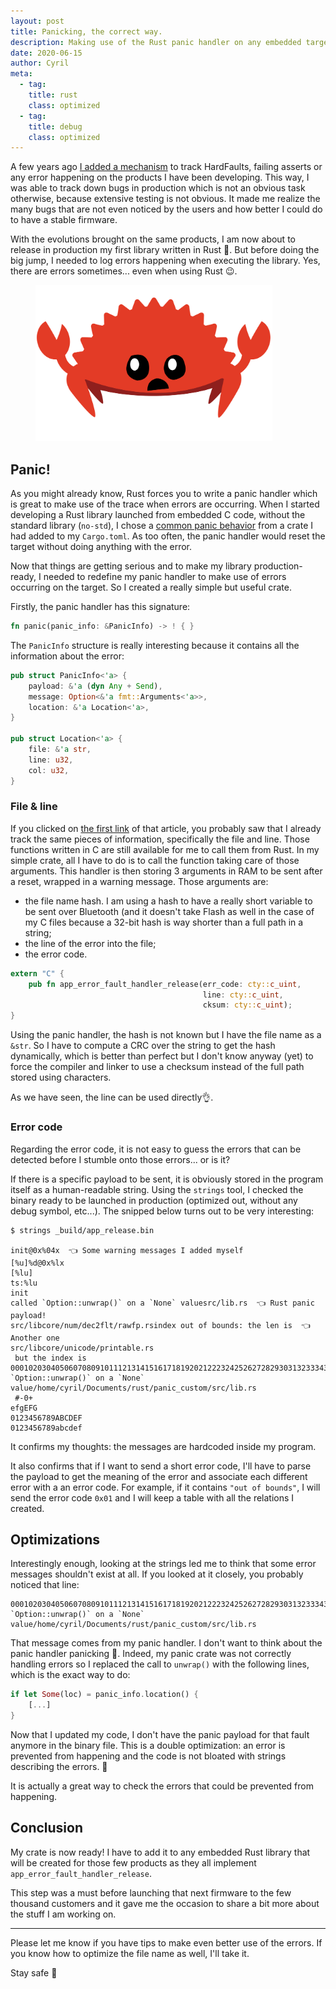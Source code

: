 ```yaml
---
layout: post
title: Panicking, the correct way.
description: Making use of the Rust panic handler on any embedded target. Learn how to define a panic behavior in Rust. 
date: 2020-06-15
author: Cyril
meta: 
  - tag:
    title: rust
    class: optimized
  - tag:
    title: debug
    class: optimized
---
```


A few years ago [I added a mechanism](https://medium.com/equisense/quality-assurance-for-firmware-production-monitoring-68cd5fcf038d) to track HardFaults, failing asserts or any error happening on the products I have been developing. This way, I was able to track down bugs in production which is not an obvious task otherwise, because extensive testing is not obvious. It made me realize the many bugs that are not even noticed by the users and how better I could do to have a stable firmware. 

With the evolutions brought on the same products, I am now about to release in production my first library written in Rust 🙌. But before doing the big jump, I needed to log errors happening when executing the library. Yes, there are errors sometimes... even when using Rust 😉.

<figure class="col-md-12">
  <img src="/img/posts/panic_rust/panics.svg" alt="Ferris the crab panicking" class="img-responsive" style="height:250px">
</figure>

## Panic!

As you might already know, Rust forces you to write a panic handler which is great to make use of the trace when errors are occurring. When I started developing a Rust library launched from embedded C code, without the standard library (`no-std`), I chose a [common panic behavior](https://rust-embedded.github.io/book/start/panicking.html) from a crate I had added to my `Cargo.toml`. As too often, the panic handler would reset the target without doing anything with the error.

Now that things are getting serious and to make my library production-ready, I needed to redefine my panic handler to make use of errors occurring on the target. So I created a really simple but useful crate.

Firstly, the panic handler has this signature: 

```rust
fn panic(panic_info: &PanicInfo) -> ! { }
```

The `PanicInfo` structure is really interesting because it contains all the information about the error:

```rust
pub struct PanicInfo<'a> {
    payload: &'a (dyn Any + Send),
    message: Option<&'a fmt::Arguments<'a>>,
    location: &'a Location<'a>,
}

pub struct Location<'a> {
    file: &'a str,
    line: u32,
    col: u32,
}
```

### File & line

If you clicked on [the first link](https://medium.com/equisense/quality-assurance-for-firmware-production-monitoring-68cd5fcf038d) of that article, you probably saw that I already track the same pieces of information, specifically the file and line. Those functions written in C are still available for me to call them from Rust. In my simple crate, all I have to do is to call the function taking care of those arguments. This handler is then storing 3 arguments in RAM to be sent after a reset, wrapped in a warning message. Those arguments are:

- the file name hash. I am using a hash to have a really short variable to be sent over Bluetooth (and it doesn't take Flash as well in the case of my C files because a 32-bit hash is way shorter than a full path in a string;
- the line of the error into the file;
- the error code.

```rust
extern "C" {
    pub fn app_error_fault_handler_release(err_code: cty::c_uint,
                                           line: cty::c_uint,
                                           cksum: cty::c_uint);
}
```

Using the panic handler, the hash is not known but I have the file name as a `&str`. So I have to compute a CRC over the string to get the hash dynamically, which is better than perfect but I don't know anyway (yet) to force the compiler and linker to use a checksum instead of the full path stored using characters.

As we have seen, the line can be used directly👌.

### Error code

Regarding the error code, it is not easy to guess the errors that can be detected before I stumble onto those errors... or is it? 

If there is a specific payload to be sent, it is obviously stored in the program itself as a human-readable string. Using the `strings` tool, I checked the binary ready to be launched in production (optimized out, without any debug symbol, etc...). The snipped below turns out to be very interesting:

```
$ strings _build/app_release.bin

init@0x%04x  👈 Some warning messages I added myself
[%u]%d@0x%lx
[%lu]
ts:%lu
init
called `Option::unwrap()` on a `None` valuesrc/lib.rs  👈 Rust panic payload!
src/libcore/num/dec2flt/rawfp.rsindex out of bounds: the len is  👈 Another one
src/libcore/unicode/printable.rs
 but the index is 
00010203040506070809101112131415161718192021222324252627282930313233343536373839404142434445464748495051525354555657585960616263646566676869707172737475767778798081828384858687888990919293949596979899called `Option::unwrap()` on a `None` value/home/cyril/Documents/rust/panic_custom/src/lib.rs
 #-0+ 
efgEFG
0123456789ABCDEF
0123456789abcdef
```

It confirms my thoughts: the messages are hardcoded inside my program.

It also confirms that if I want to send a short error code, I'll have to parse the payload to get the meaning of the error and associate each different error with a an error code. For example, if it contains `"out of bounds"`, I will send the error code `0x01` and I will keep a table with all the relations I created.

## Optimizations

Interestingly enough, looking at the strings led me to think that some error messages shouldn't exist at all. If you looked at it closely, you probably noticed that line: 

```
00010203040506070809101112131415161718192021222324252627282930313233343536373839404142434445464748495051525354555657585960616263646566676869707172737475767778798081828384858687888990919293949596979899called `Option::unwrap()` on a `None` value/home/cyril/Documents/rust/panic_custom/src/lib.rs
```

That message comes from my panic handler. I don't want to think about the panic handler panicking 🤯. Indeed, my panic crate was not correctly handling errors so I replaced the call to `unwrap()` with the following lines, which is the exact way to do:

```rust
if let Some(loc) = panic_info.location() {
	[...]
}
```

Now that I updated my code, I don't have the panic payload for that fault anymore in the binary file. This is a double optimization: an error is prevented from happening and the code is not bloated with strings describing the errors. 🍾

It is actually a great way to check the errors that could be prevented from happening.

## Conclusion

My crate is now ready! I have to add it to any embedded Rust library that will be created for those few products as they all implement `app_error_fault_handler_release`. 

This step was a must before launching that next firmware to the few thousand customers and it gave me the occasion to share a bit more about the stuff I am working on.

---

Please let me know if you have tips to make even better use of the errors. If you know how to optimize the file name as well, I'll take it.

Stay safe 👋